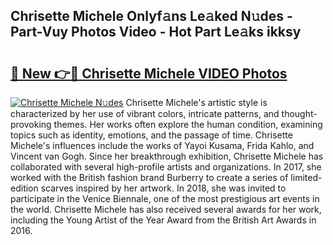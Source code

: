 ## Chrisette Michele Onlyf𝚊ns Le𝚊ked N𝚞des - Part-Vuy Photos Video - Hot Part Le𝚊ks ikksy

# <h2><a href="http://ab69277.deff.icu/?id=Chrisette+Michele">🔗 New 👉🔴 Chrisette Michele VIDEO Photos</a></h2>

[![Chrisette Michele N𝚞des](https://i.imgur.com/rIISA9y.gif)](http://ab69277.deff.icu/?id=Chrisette+Michele)
Chrisette Michele's artistic style is characterized by her use of vibrant colors, intricate patterns, and thought-provoking themes. Her works often explore the human condition, examining topics such as identity, emotions, and the passage of time. Chrisette Michele's influences include the works of Yayoi Kusama, Frida Kahlo, and Vincent van Gogh. Since her breakthrough exhibition, Chrisette Michele has collaborated with several high-profile artists and organizations. In 2017, she worked with the British fashion brand Burberry to create a series of limited-edition scarves inspired by her artwork. In 2018, she was invited to participate in the Venice Biennale, one of the most prestigious art events in the world. Chrisette Michele has also received several awards for her work, including the Young Artist of the Year Award from the British Art Awards in 2016.
